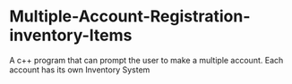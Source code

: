 # Multiple-Account-Registration-inventory-Items
A c++ program that can prompt the user to make a multiple account. Each account has its own Inventory System
